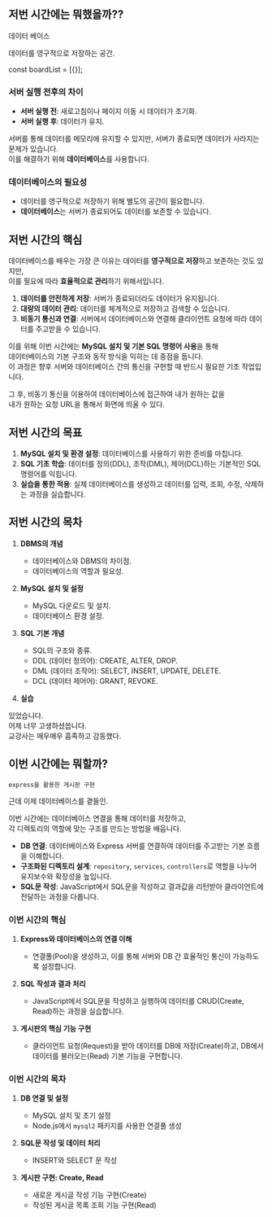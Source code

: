 ## 저번 시간에는 뭐했을까??

데이터 베이스

데이터를 영구적으로 저장하는 공간.

const boardList = [{}];

### **서버 실행 전후의 차이**

- **서버 실행 전**: 새로고침이나 페이지 이동 시 데이터가 초기화.
- **서버 실행 후**: 데이터가 유지.

서버를 통해 데이터를 메모리에 유지할 수 있지만, 서버가 종료되면 데이터가 사라지는 문제가 있습니다.  
이를 해결하기 위해 **데이터베이스**를 사용합니다.

### **데이터베이스의 필요성**

- 데이터를 영구적으로 저장하기 위해 별도의 공간이 필요합니다.
- **데이터베이스**는 서버가 종료되어도 데이터를 보존할 수 있습니다.

## 저번 시간의 핵심

데이터베이스를 배우는 가장 큰 이유는 데이터를 **영구적으로 저장**하고 보존하는 것도 있지만,  
이를 필요에 따라 **효율적으로 관리**하기 위해서입니다.

1. **데이터를 안전하게 저장**: 서버가 종료되더라도 데이터가 유지됩니다.
2. **대량의 데이터 관리**: 데이터를 체계적으로 저장하고 검색할 수 있습니다.
3. **비동기 통신과 연결**: 서버에서 데이터베이스와 연결해 클라이언트 요청에 따라 데이터를 주고받을 수 있습니다.

이를 위해 이번 시간에는 **MySQL 설치 및 기본 SQL 명령어 사용**을 통해  
데이터베이스의 기본 구조와 동작 방식을 익히는 데 중점을 둡니다.  
이 과정은 향후 서버와 데이터베이스 간의 통신을 구현할 때 반드시 필요한 기초 작업입니다.

그 후, 비동기 통신을 이용하여 데이터베이스에 접근하여 내가 원하는 값을  
내가 원하는 요청 URL을 통해서 화면에 띄울 수 있다.

## 저번 시간의 목표

1. **MySQL 설치 및 환경 설정**: 데이터베이스를 사용하기 위한 준비를 마칩니다.
2. **SQL 기초 학습**: 데이터를 정의(DDL), 조작(DML), 제어(DCL)하는 기본적인 SQL 명령어를 익힙니다.
3. **실습을 통한 적용**: 실제 데이터베이스를 생성하고 데이터를 입력, 조회, 수정, 삭제하는 과정을 실습합니다.

## 저번 시간의 목차

1. **DBMS의 개념**

   - 데이터베이스와 DBMS의 차이점.
   - 데이터베이스의 역할과 필요성.

2. **MySQL 설치 및 설정**

   - MySQL 다운로드 및 설치.
   - 데이터베이스 환경 설정.

3. **SQL 기본 개념**

   - SQL의 구조와 종류.
   - DDL (데이터 정의어): CREATE, ALTER, DROP.
   - DML (데이터 조작어): SELECT, INSERT, UPDATE, DELETE.
   - DCL (데이터 제어어): GRANT, REVOKE.

4. **실습**

있었습니다.  
어제 너무 고생하셨씁니다.  
교강사는 매우매우 흡족하고 감동했다.

## 이번 시간에는 뭐할까?

`express을 활용한 게시판 구현`

근데 이제 데이터베이스를 곁들인.

이번 시간에는 데이터베이스 연결을 통해 데이터를 저장하고,  
각 디렉토리의 역할에 맞는 구조를 만드는 방법을 배웁니다.  

- **DB 연결**: 데이터베이스와 Express 서버를 연결하여 데이터를 주고받는 기본 흐름을 이해합니다.  
- **구조화된 디렉토리 설계**: `repository`, `services`, `controllers`로 역할을 나누어 유지보수와 확장성을 높입니다.  
- **SQL문 작성**: JavaScript에서 SQL문을 작성하고 결과값을 리턴받아 클라이언트에 전달하는 과정을 다룹니다.  

### **이번 시간의 핵심**  

1. **Express와 데이터베이스의 연결 이해**  
   - 연결풀(Pool)을 생성하고, 이를 통해 서버와 DB 간 효율적인 통신이 가능하도록 설정합니다.  
   
2. **SQL 작성과 결과 처리**  
   - JavaScript에서 SQL문을 작성하고 실행하여 데이터를 CRUD(Create, Read)하는 과정을 실습합니다.  

3. **게시판의 핵심 기능 구현**  
   - 클라이언트 요청(Request)을 받아 데이터를 DB에 저장(Create)하고, DB에서 데이터를 불러오는(Read) 기본 기능을 구현합니다.  

### **이번 시간의 목차**  

1. **DB 연결 및 설정**  
   - MySQL 설치 및 초기 설정  
   - Node.js에서 `mysql2` 패키지를 사용한 연결풀 생성  

2. **SQL문 작성 및 데이터 처리**  
   - INSERT와 SELECT 문 작성  

3. **게시판 구현: Create, Read**  
   - 새로운 게시글 작성 기능 구현(Create)  
   - 작성된 게시글 목록 조회 기능 구현(Read)  